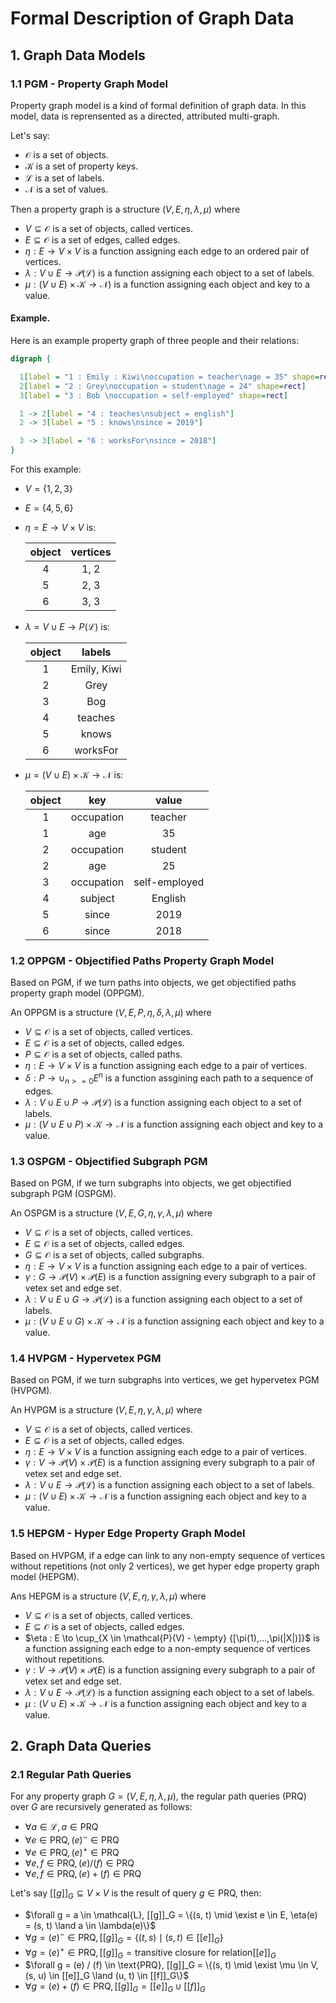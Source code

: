 # Formal Description of Graph Data

## 1. Graph Data Models

### 1.1 PGM - Property Graph Model

Property graph model is a kind of formal definition of graph data. In this
model, data is reprensented as a directed, attributed multi-graph.

Let's say:

* $\mathcal{O}$ is a set of objects.
* $\mathcal{K}$ is a set of property keys.
* $\mathcal{L}$ is a set of labels.
* $\mathcal{N}$ is a set of values.

Then a property graph is a structure $(V, E, \eta, \lambda, \mu)$ where

* $V \subseteq \mathcal{O}$ is a set of objects, called vertices.
* $E \subseteq \mathcal{O}$ is a set of edges, called edges.
* $\eta : E \to V \times V$ is a function assigning each edge to an ordered
pair of vertices.
* $\lambda : V \cup E \to \mathcal{P}(\mathcal{L})$ is a function assigning each object to a set
of labels.
* $\mu : (V \cup E) \times \mathcal{K} \to \mathcal{N})$ is a function assigning each object and
key to a value.

#### Example.

Here is an example property graph of three people and their relations:

```dot
digraph {

  1[label = "1 : Emily : Kiwi\noccupation = teacher\nage = 35" shape=rect]
  2[label = "2 : Grey\noccupation = student\nage = 24" shape=rect]
  3[label = "3 : Bob \noccupation = self-employed" shape=rect]

  1 -> 2[label = "4 : teaches\nsubject = english"]
  2 -> 3[label = "5 : knows\nsince = 2019"]

  3 -> 3[label = "6 : worksFor\nsince = 2018"]
}
```

For this example:

* $V = \{1, 2, 3\}$
* $E = \{4, 5, 6\}$
* $\eta = E \to V \times V$ is:

  | object | vertices |
  |:------:|:--------:|
  | 4 | 1, 2 |
  | 5 | 2, 3 |
  | 6 | 3, 3 |

* $\lambda = V \cup E \to P(\mathcal{L})$ is:

  | object | labels |
  |:------:|:------:|
  | 1      | Emily, Kiwi |
  | 2      | Grey |
  | 3      | Bog |
  | 4      | teaches |
  | 5      | knows |
  | 6      | worksFor |

* $\mu = (V \cup E) \times \mathcal{K} \to \mathcal{N}$ is:

  | object | key | value |
  |:------:|:---:|:-----:|
  | 1 | occupation | teacher |
  | 1 | age | 35 |
  | 2 | occupation | student |
  | 2 | age | 25 |
  | 3 | occupation | self-employed |
  | 4 | subject | English |
  | 5 | since | 2019 |
  | 6 | since | 2018 |

### 1.2 OPPGM - Objectified Paths Property Graph Model

Based on PGM, if we turn paths into objects, we get objectified
paths property graph model (OPPGM).

An OPPGM is a structure $(V, E, P, \eta, \delta, \lambda, \mu)$ where

* $V \subseteq \mathcal{O}$ is a set of objects, called vertices.
* $E \subseteq \mathcal{O}$ is a set of objects, called edges.
* $P \subseteq \mathcal{O}$ is a set of objects, called paths.
* $\eta : E \to V \times V$ is a function assigning each edge to a pair of
  vertices.
* $\delta : P \to \cup_{n >= 0} E^n$ is a function assgining each path to a
  sequence of edges.
* $\lambda : V \cup E \cup P \to \mathcal{P}(\mathcal{L})$ is a function assigning each object to
  a set of labels.
* $\mu : (V \cup E \cup P) \times \mathcal{K} \to \mathcal{N}$ is a function assigning each object
  and key to a value.

### 1.3 OSPGM - Objectified Subgraph PGM

Based on PGM, if we turn subgraphs into objects, we get objectified subgraph
PGM (OSPGM).

An OSPGM is a structure $(V, E, G, \eta, \gamma, \lambda, \mu)$ where

* $V \subseteq \mathcal{O}$ is a set of objects, called vertices.
* $E \subseteq \mathcal{O}$ is a set of objects, called edges.
* $G \subseteq \mathcal{O}$ is a set of objects, called subgraphs.
* $\eta : E \to V \times V$ is a function assigning each edge to a pair of
  vertices.
* $\gamma : G \to \mathcal{P}(V) \times \mathcal{P}(E)$ is a function assigning every subgraph to
  a pair of vetex set and edge set.
* $\lambda : V \cup E \cup G \to \mathcal{P}(\mathcal{L})$ is a function assigning each object to
  a set of labels.
* $\mu : (V \cup E \cup G) \times \mathcal{K} \to \mathcal{N}$ is a function assigning each object
  and key to a value.

### 1.4 HVPGM - Hypervetex PGM

Based on PGM, if we turn subgraphs into vertices, we get hypervetex PGM (HVPGM).

An HVPGM is a structure $(V, E, \eta, \gamma, \lambda, \mu)$ where

* $V \subseteq \mathcal{O}$ is a set of objects, called vertices.
* $E \subseteq \mathcal{O}$ is a set of objects, called edges.
* $\eta : E \to V \times V$ is a function assigning each edge to a pair of
  vertices.
* $\gamma : V \to \mathcal{P}(V) \times \mathcal{P}(E)$ is a function assigning every subgraph to
  a pair of vetex set and edge set.
* $\lambda : V \cup E \to \mathcal{P}(\mathcal{L})$ is a function assigning each object to
  a set of labels.
* $\mu : (V \cup E) \times \mathcal{K} \to \mathcal{N}$ is a function assigning each object
  and key to a value.

### 1.5 HEPGM - Hyper Edge Property Graph Model

Based on HVPGM, if a edge can link to any non-empty sequence of vertices without
repetitions (not only 2 vertices), we get hyper edge property graph model
(HEPGM).

Ans HEPGM is a structure $(V, E, \eta, \gamma, \lambda, \mu)$ where

* $V \subseteq \mathcal{O}$ is a set of objects, called vertices.
* $E \subseteq \mathcal{O}$ is a set of objects, called edges.
* $\eta : E \to \cup_{X \in \mathcal{P}(V) - \empty} {[\pi(1),...,\pi(|X|)]}$ is a
function assigning each edge to a non-empty sequence of vertices without
repetitions.
* $\gamma : V \to \mathcal{P}(V) \times \mathcal{P}(E)$ is a function assigning every subgraph to
  a pair of vetex set and edge set.
* $\lambda : V \cup E \to \mathcal{P}(\mathcal{L})$ is a function assigning each object to
  a set of labels.
* $\mu : (V \cup E) \times \mathcal{K} \to \mathcal{N}$ is a function assigning each object
  and key to a value.

## 2. Graph Data Queries

### 2.1 Regular Path Queries

For any property graph $G = (V, E, \eta, \lambda, \mu)$, the regular path
queries (PRQ) over $G$ are recursively generated as follows:

  * $\forall a \in \mathcal{L}, a \in \text{PRQ}$
  * $\forall e \in \text{PRQ}, (e)^- \in \text{PRQ}$
  * $\forall e \in \text{PRQ}, (e)^+ \in \text{PRQ}$
  * $\forall e, f \in \text{PRQ}, (e) / (f) \in \text{PRQ}$
  * $\forall e, f \in \text{PRQ}, (e) + (f) \in \text{PRQ}$

Let's say $[[g]]_G \subseteq V \times V$ is the result of query
$g \in \text{PRQ}$, then:

  * $\forall g = a \in \mathcal{L}, [[g]]_G = \{(s, t) \mid \exist e \in E,
    \eta(e) = (s, t) \land a \in \lambda(e)\}$
  * $\forall g = (e)^- \in \text{PRQ}, [[g]]_G = \{(t, s) \mid (s, t) \in
    [[e]]_G\}$
  * $\forall g = (e)^+ \in \text{PRQ}, [[g]]_G = \text{transitive closure for relation}
    [[e]]_G$
  * $\forall g = (e) / (f) \in \text{PRQ}, [[g]]_G = \{(s, t) \mid \exist \mu \in
    V, (s, u) \in [[e]]_G \land (u, t) \in [[f]]_G\}$
  * $\forall g = (e) + (f) \in \text{PRQ}, [[g]]_G = [[e]]_G \cup [[f]]_G$

    
